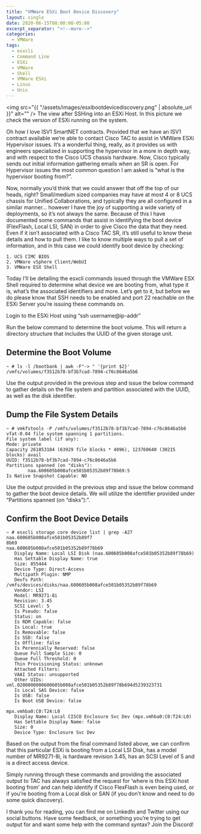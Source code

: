 ```yaml
---
title: "VMWare ESXi Boot Device Discovery"
layout: single
date: 2020-06-15T08:00:00-05:00
excerpt_separator: "<!--more-->"
categories:
  - VMWare
tags:
  - esxcli
  - Command Line
  - ESXi
  - VMWare
  - Shell
  - VMWare ESXi
  - Linux
  - Unix
---
```


<span class="image fit"><img src="{{ "/assets/images/esxibootdevicediscovery.png" | absolute_url }}" alt="" /></span>
The view after SSHing into an ESXi Host. In this picture we check the version of ESXi running on the system.

Oh how I love ISV1 SmartNET contracts. Provided that we have an ISV1 contract available we’re able to contact Cisco TAC to assist in VMWare ESXi Hypervisor issues. It’s a wonderful thing, really, as it provides us with engineers specialized in supporting the hypervisor in a more in depth way, and with respect to the Cisco UCS chassis hardware. Now, Cisco typically sends out initial information gathering emails when an SR is open. For Hypervisor issues the most common question I am asked is “what is the hypervisor booting from?”.

<!--more-->

Now, normally you’d think that we could answer that off the top of our heads, right? Small/medium sized companies may have at most 4 or 8 UCS chassis for Unified Collaborations, and typically they are all configured in a similar manner… however I have the joy of supporting a wide variety of deployments, so it’s not always the same. Because of this I have documented some commands that assist in identifying the boot device (FlexFlash, Local LSI, SAN) in order to give Cisco the data that they need. Even if it isn’t associated with a Cisco TAC SR, it’s still useful to know these details and how to pull them. I like to know multiple ways to pull a set of information, and in this case we could identify boot device by checking:

```text
1. UCS CIMC BIOS
2. VMWare vSphere Client/WebUI
3. VMWare ESX Shell
```

Today I’ll be detailing the esxcli commands issued through the VMWare ESX Shell required to determine what device we are booting from, what type it is, what’s the associated identifiers and more. Let’s get to it, but before we do please know that SSH needs to be enabled and port 22 reachable on the ESXi Server you’re issuing these commands on.

Login to the ESXi Host using “ssh username@ip-addr”

Run the below command to determine the boot volume. This will return a directory structure that includes the UUID of the given storage unit.

## Determine the Boot Volume

```text
~ # ls -l /bootbank | awk -F"-> " '{print $2}'
/vmfs/volumes/f3512b78-bf3b7cad-7894-c76c8646a5b6
```

Use the output provided in the previous step and issue the below command to gather details on the file system and partition associated with the UUID, as well as the disk identifier.

## Dump the File System Details

```text
~ # vmkfstools -P /vmfs/volumes/f3512b78-bf3b7cad-7894-c76c8646a5b6
vfat-0.04 file system spanning 1 partitions.
File system label (if any):
Mode: private
Capacity 261853184 (63929 file blocks * 4096), 123760640 (30215 blocks) avail
UUID: f3512b78-bf3b7cad-7894-c76c8646a5b6
Partitions spanned (on "disks"):
        naa.600605b008afce501b05352b89f78b69:5
Is Native Snapshot Capable: NO
```

Use the output provided in the previous step and issue the below command to gather the boot device details. We will utilize the identifier provided under “Partitions spanned (on “disks”):”.

## Confirm the Boot Device Details

```text
~ # esxcli storage core device list | grep -A27 naa.600605b008afce501b05352b89f7
8b69
naa.600605b008afce501b05352b89f78b69
   Display Name: Local LSI Disk (naa.600605b008afce501b05352b89f78b69)
   Has Settable Display Name: true
   Size: 855444
   Device Type: Direct-Access
   Multipath Plugin: NMP
   Devfs Path: /vmfs/devices/disks/naa.600605b008afce501b05352b89f78b69
   Vendor: LSI
   Model: MR9271-8i
   Revision: 3.45
   SCSI Level: 5
   Is Pseudo: false
   Status: on
   Is RDM Capable: false
   Is Local: true
   Is Removable: false
   Is SSD: false
   Is Offline: false
   Is Perennially Reserved: false
   Queue Full Sample Size: 0
   Queue Full Threshold: 0
   Thin Provisioning Status: unknown
   Attached Filters:
   VAAI Status: unsupported
   Other UIDs: vml.0200000000600605b008afce501b05352b89f78b694d5239323731
   Is Local SAS Device: false
   Is USB: false
   Is Boot USB Device: false

mpx.vmhba0:C0:T24:L0
   Display Name: Local CISCO Enclosure Svc Dev (mpx.vmhba0:C0:T24:L0)
   Has Settable Display Name: false
   Size: 0
   Device Type: Enclosure Svc Dev
```

Based on the output from the final command listed above, we can confirm that this particular ESXi is booting from a Local LSI Disk, has a model number of MR9271-8i, is hardware revision 3.45, has an SCSI Level of 5 and is a direct access device.

Simply running through these commands and providing the associated output to TAC has always satisfied the request for ‘where is this ESXi host booting from’ and can help identify if Cisco FlexFlash is even being used, or if you’re booting from a Local disk or SAN (if you don’t know and need to do some quick discovery).

I thank you for reading, you can find me on LinkedIn and Twitter using our social buttons. Have some feedback, or something you’re trying to get output for and want some help with the command syntax? Join the Discord!
